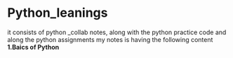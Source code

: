 # Python_leanings
it consists of python _collab notes, along with the python practice code and along the python assignments
my notes is having the following content
**1.Baics of Python**
